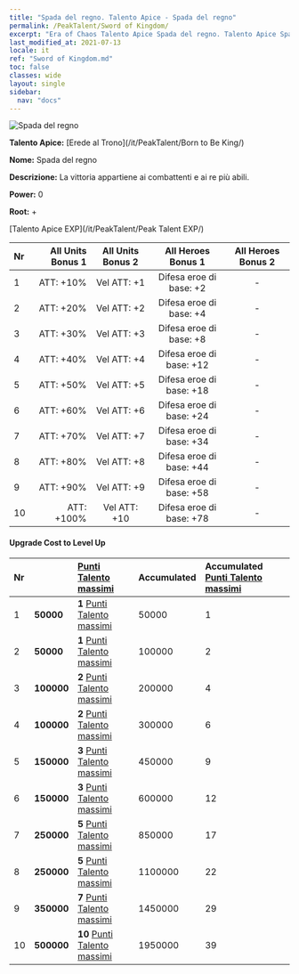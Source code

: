 ```yaml
---
title: "Spada del regno. Talento Apice - Spada del regno"
permalink: /PeakTalent/Sword of Kingdom/
excerpt: "Era of Chaos Talento Apice Spada del regno. Talento Apice Spada del regno. Spada del regno"
last_modified_at: 2021-07-13
locale: it
ref: "Sword of Kingdom.md"
toc: false
classes: wide
layout: single
sidebar:
  nav: "docs"
---
```


  ![Spada del regno](/images/pt/talent_4401.png)

  **Talento Apice:** [Erede al Trono](/it/PeakTalent/Born to Be King/)

  **Nome:** Spada del regno

  **Descrizione:** La vittoria appartiene ai combattenti e ai re più abili.

  **Power:** 0

  **Root:** +

  [Talento Apice EXP](/it/PeakTalent/Peak Talent EXP/)

  | Nr | All Units Bonus 1 | All Units Bonus 2 | All Heroes Bonus 1 | All Heroes Bonus 2 |
  |:---|--------------:|:-------------:|:-------------:|:-------------:|
  | 1 | ATT: +10% | Vel ATT: +1 | Difesa eroe di base: +2 | - |
  | 2 | ATT: +20% | Vel ATT: +2 | Difesa eroe di base: +4 | - |
  | 3 | ATT: +30% | Vel ATT: +3 | Difesa eroe di base: +8 | - |
  | 4 | ATT: +40% | Vel ATT: +4 | Difesa eroe di base: +12 | - |
  | 5 | ATT: +50% | Vel ATT: +5 | Difesa eroe di base: +18 | - |
  | 6 | ATT: +60% | Vel ATT: +6 | Difesa eroe di base: +24 | - |
  | 7 | ATT: +70% | Vel ATT: +7 | Difesa eroe di base: +34 | - |
  | 8 | ATT: +80% | Vel ATT: +8 | Difesa eroe di base: +44 | - |
  | 9 | ATT: +90% | Vel ATT: +9 | Difesa eroe di base: +58 | - |
  | 10 | ATT: +100% | Vel ATT: +10 | Difesa eroe di base: +78 | - |


#### Upgrade Cost to Level Up

  | Nr | <i class="fas fa-coins"/> | [Punti Talento massimi](/ItemsIT/con_934/) | Accumulated <i class="fas fa-coins"/> | Accumulated [Punti Talento massimi](/ItemsIT/con_934/) |
  |:---|:--------------|:-------------|:-------------|:-------------|
  | 1 | **50000** | **1** [Punti Talento massimi](/ItemsIT/con_934/) | 50000 | 1 |
  | 2 | **50000** | **1** [Punti Talento massimi](/ItemsIT/con_934/) | 100000 | 2 |
  | 3 | **100000** | **2** [Punti Talento massimi](/ItemsIT/con_934/) | 200000 | 4 |
  | 4 | **100000** | **2** [Punti Talento massimi](/ItemsIT/con_934/) | 300000 | 6 |
  | 5 | **150000** | **3** [Punti Talento massimi](/ItemsIT/con_934/) | 450000 | 9 |
  | 6 | **150000** | **3** [Punti Talento massimi](/ItemsIT/con_934/) | 600000 | 12 |
  | 7 | **250000** | **5** [Punti Talento massimi](/ItemsIT/con_934/) | 850000 | 17 |
  | 8 | **250000** | **5** [Punti Talento massimi](/ItemsIT/con_934/) | 1100000 | 22 |
  | 9 | **350000** | **7** [Punti Talento massimi](/ItemsIT/con_934/) | 1450000 | 29 |
  | 10 | **500000** | **10** [Punti Talento massimi](/ItemsIT/con_934/) | 1950000 | 39 |
